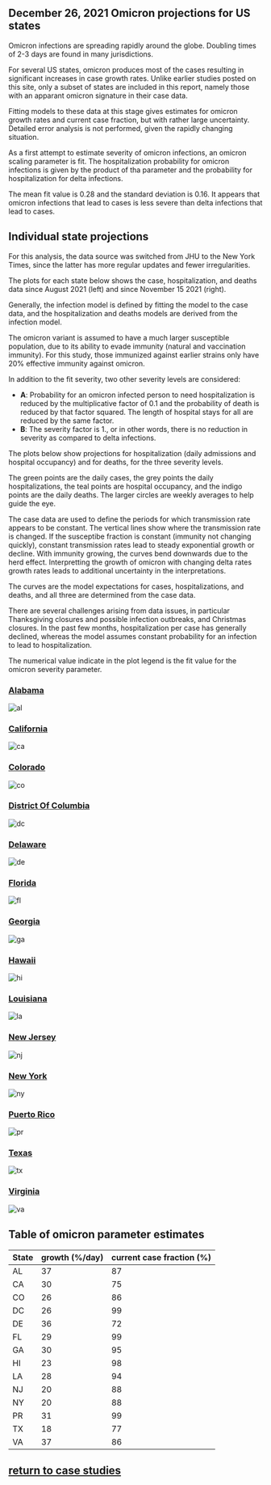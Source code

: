 ## December 26, 2021 Omicron projections for US states

Omicron infections are spreading rapidly around the globe.
Doubling times of 2-3 days are found in many jurisdictions.

For several US states, omicron produces most of the cases resulting in 
significant increases in case growth rates. 
Unlike earlier studies posted on this site, only a subset of states
are included in this report, namely
those with an apparant omicron signature in their case data.

Fitting models to these data at this stage gives estimates for omicron
growth rates and current case fraction, but with rather large uncertainty.
Detailed error analysis is not performed, given the rapidly changing situation.

As a first attempt to estimate severity of omicron infections, an omicron scaling 
parameter is fit. The hospitalization probability for omicron infections is given by
the product of tha parameter and the probability for hospitalization for delta infections.

The mean fit value is 0.28 and the standard deviation is 0.16.
It appears that omicron infections that lead to cases is less severe than delta infections
that lead to cases.

## Individual state projections

For this analysis, the data source was switched from JHU to the New York Times, since the latter
has more regular updates and fewer irregularities.

The plots for each state below shows the case, hospitalization, and deaths data since
August 2021 (left) and since November 15 2021 (right).

Generally, the infection model is defined by fitting the model to the case data, and the
hospitalization and deaths models are derived from the infection model.

The omicron variant is assumed to have a much larger susceptible population, due to its
ability to evade immunity (natural and vaccination immunity). 
For this study, those immunized against earlier strains only have 20% effective immunity
against omicron.

In addition to the fit severity, two other
severity levels are considered:
 * **A**: Probability for an omicron infected person to need hospitalization is reduced by the
 multiplicative factor of 0.1 and the probability of death is reduced by that factor squared.
 The length of hospital stays for all are reduced by the same factor.
 * **B**: The severity factor is 1., or in other words, there is no reduction in severity
 as compared to delta infections.

The plots below show projections for hospitalization (daily admissions and hospital occupancy)
and for deaths, for the three severity levels.

The green points are the daily cases, the grey points the daily hospitalizations, 
the teal points are hospital occupancy, and the indigo points are the daily deaths. 
The larger circles are weekly averages to help guide the eye.

The case data are used to define the periods for which transmission rate appears to be constant.
The vertical lines show where the transmission rate is changed.
If the susceptibe fraction is constant (immunity not changing quickly), constant transmission rates
lead to steady exponential growth or decline.
With immunity growing, the curves bend downwards due to the herd effect.
Interpretting the growth of omicron with changing delta rates growth rates leads to additional
uncertainty in the interpretations.

The curves are the model expectations for cases, hospitalizations, and deaths, and
all three are determined from the case data.

There are several challenges arising from data issues, in particular Thanksgiving closures and
possible infection outbreaks, and Christmas closures.
In the past few months, hospitalization per case has generally declined, whereas the model
assumes constant probability for an infection to lead to hospitalization.

The numerical value indicate in the plot legend is the fit value for the omicron severity parameter.

### [Alabama](img/al_4_1_1226_linear_omicron.pdf)

![al](img/al_4_1_1226_linear_omicron.png)

### [California](img/ca_4_1_1226_linear_omicron.pdf)

![ca](img/ca_4_1_1226_linear_omicron.png)

### [Colorado](img/co_4_1_1226_linear_omicron.pdf)

![co](img/co_4_1_1226_linear_omicron.png)

### [District Of Columbia](img/dc_4_1_1226_linear_omicron.pdf)

![dc](img/dc_4_1_1226_linear_omicron.png)

### [Delaware](img/de_4_1_1226_linear_omicron.pdf)

![de](img/de_4_1_1226_linear_omicron.png)

### [Florida](img/fl_4_1_1226_linear_omicron.pdf)

![fl](img/fl_4_1_1226_linear_omicron.png)

### [Georgia](img/ga_4_1_1226_linear_omicron.pdf)

![ga](img/ga_4_1_1226_linear_omicron.png)

### [Hawaii](img/hi_4_1_1226_linear_omicron.pdf)

![hi](img/hi_4_1_1226_linear_omicron.png)

### [Louisiana](img/la_4_1_1226_linear_omicron.pdf)

![la](img/la_4_1_1226_linear_omicron.png)

### [New Jersey](img/nj_4_1_1226_linear_omicron.pdf)

![nj](img/nj_4_1_1226_linear_omicron.png)

### [New York](img/ny_4_1_1226_linear_omicron.pdf)

![ny](img/ny_4_1_1226_linear_omicron.png)

### [Puerto Rico](img/pr_4_1_1226_linear_omicron.pdf)

![pr](img/pr_4_1_1226_linear_omicron.png)

### [Texas](img/tx_4_1_1226_linear_omicron.pdf)

![tx](img/tx_4_1_1226_linear_omicron.png)

### [Virginia](img/va_4_1_1226_linear_omicron.pdf)

![va](img/va_4_1_1226_linear_omicron.png)

## Table of omicron parameter estimates

State | growth (%/day) | current case fraction (%)
---|---|---
AL | 37 | 87
CA | 30 | 75
CO | 26 | 86
DC | 26 | 99
DE | 36 | 72
FL | 29 | 99
GA | 30 | 95
HI | 23 | 98
LA | 28 | 94
NJ | 20 | 88
NY | 20 | 88
PR | 31 | 99
TX | 18 | 77
VA | 37 | 86

## [return to case studies](../index.md)

